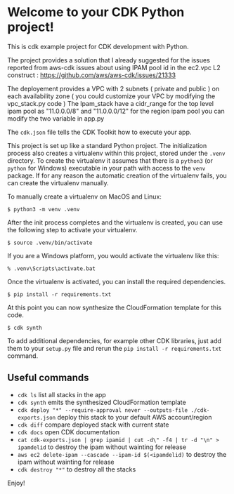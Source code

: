 
# Welcome to your CDK Python project!

This is cdk example project for CDK development with Python.

The project provides a solution that I already suggested for the issues reported from aws-cdk issues about using IPAM pool id in the ec2.vpc L2 construct : 
https://github.com/aws/aws-cdk/issues/21333

The deployement provides a VPC with 2 subnets ( private and public ) on each availability zone ( you could customize your VPC by modifying the vpc_stack.py code  ) 
The Ipam_stack have a cidr_range for the top level ipam pool as "11.0.0.0/8" and "11.0.0.0/12" for the region ipam pool you can modify the two variable in app.py

The `cdk.json` file tells the CDK Toolkit how to execute your app.

This project is set up like a standard Python project.  The initialization
process also creates a virtualenv within this project, stored under the `.venv`
directory.  To create the virtualenv it assumes that there is a `python3`
(or `python` for Windows) executable in your path with access to the `venv`
package. If for any reason the automatic creation of the virtualenv fails,
you can create the virtualenv manually.

To manually create a virtualenv on MacOS and Linux:

```
$ python3 -m venv .venv
```

After the init process completes and the virtualenv is created, you can use the following
step to activate your virtualenv.

```
$ source .venv/bin/activate
```

If you are a Windows platform, you would activate the virtualenv like this:

```
% .venv\Scripts\activate.bat
```

Once the virtualenv is activated, you can install the required dependencies.

```
$ pip install -r requirements.txt
```

At this point you can now synthesize the CloudFormation template for this code.

```
$ cdk synth
```

To add additional dependencies, for example other CDK libraries, just add
them to your `setup.py` file and rerun the `pip install -r requirements.txt`
command.

## Useful commands

 * `cdk ls`          list all stacks in the app
 * `cdk synth`       emits the synthesized CloudFormation template
 * `cdk deploy "*" --require-approval never --outputs-file ./cdk-exports.json`      deploy this stack to your default AWS account/region
 * `cdk diff`        compare deployed stack with current state
 * `cdk docs`        open CDK documentation
 * `cat cdk-exports.json | grep ipamid | cut -d\" -f4 | tr -d "\n" > ipamdelid`    to destroy the ipam without wainting for release
 * `aws ec2 delete-ipam --cascade --ipam-id $(<ipamdelid)`        to destroy the ipam without wainting for release
 * `cdk destroy "*"`        to destroy all the stacks

Enjoy!
